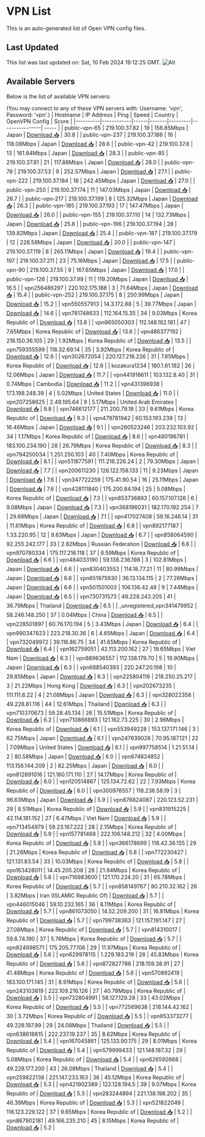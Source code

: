 # VPN List

This is an auto-generated list of Open VPN config files.

## Last Updated

This list was last updated on: Sat, 10 Feb 2024 19:12:25 GMT.
![Alt](https://repobeats.axiom.co/api/embed/186b98318ef1479477931607c1ad7d823f12451f.svg "Repobeats analytics image")

## Available Servers

Below is the list of available VPN servers:

(You may connect to any of these VPN servers with: Username: 'vpn', Password: 'vpn'.)
| Hostname | IP Address | Ping | Speed | Country | OpenVPN Config | Score |
|----------|------------|------|-------|---------|----------------| ----- |
| public-vpn-65 | 219.100.37.82 | 19 | 156.85Mbps | Japan | [Download 📥](./configs/server_0_JP.ovpn) | 30.8 |
| public-vpn-237 | 219.100.37.186 | 16 | 118.08Mbps | Japan | [Download 📥](./configs/server_1_JP.ovpn) | 28.6 |
| public-vpn-42 | 219.100.37.6 | 13 | 161.84Mbps | Japan | [Download 📥](./configs/server_2_JP.ovpn) | 28.3 |
| public-vpn-85 | 219.100.37.81 | 21 | 117.88Mbps | Japan | [Download 📥](./configs/server_3_JP.ovpn) | 28.0 |
| public-vpn-78 | 219.100.37.53 | 9 | 252.57Mbps | Japan | [Download 📥](./configs/server_4_JP.ovpn) | 27.1 |
| public-vpn-222 | 219.100.37.184 | 18 | 242.45Mbps | Japan | [Download 📥](./configs/server_5_JP.ovpn) | 27.0 |
| public-vpn-250 | 219.100.37.174 | 11 | 147.03Mbps | Japan | [Download 📥](./configs/server_6_JP.ovpn) | 26.7 |
| public-vpn-217 | 219.100.37.199 | 8 | 125.32Mbps | Japan | [Download 📥](./configs/server_7_JP.ovpn) | 26.3 |
| public-vpn-185 | 219.100.37.193 | 17 | 147.47Mbps | Japan | [Download 📥](./configs/server_8_JP.ovpn) | 26.0 |
| public-vpn-155 | 219.100.37.110 | 14 | 132.73Mbps | Japan | [Download 📥](./configs/server_9_JP.ovpn) | 25.8 |
| public-vpn-196 | 219.100.37.194 | 28 | 139.82Mbps | Japan | [Download 📥](./configs/server_10_JP.ovpn) | 25.4 |
| public-vpn-187 | 219.100.37.179 | 12 | 228.58Mbps | Japan | [Download 📥](./configs/server_11_JP.ovpn) | 20.0 |
| public-vpn-147 | 219.100.37.119 | 8 | 265.11Mbps | Japan | [Download 📥](./configs/server_12_JP.ovpn) | 19.4 |
| public-vpn-197 | 219.100.37.211 | 23 | 75.16Mbps | Japan | [Download 📥](./configs/server_13_JP.ovpn) | 17.5 |
| public-vpn-90 | 219.100.37.55 | 9 | 167.65Mbps | Japan | [Download 📥](./configs/server_14_JP.ovpn) | 17.0 |
| public-vpn-126 | 219.100.37.99 | 11 | 119.20Mbps | Japan | [Download 📥](./configs/server_15_JP.ovpn) | 16.5 |
| vpn256486297 | 220.102.175.188 | 3 | 71.64Mbps | Japan | [Download 📥](./configs/server_16_JP.ovpn) | 15.4 |
| public-vpn-252 | 219.100.37.175 | 8 | 250.99Mbps | Japan | [Download 📥](./configs/server_17_JP.ovpn) | 15.2 |
| vpn550557913 | 14.3.172.88 | 5 | 39.77Mbps | Japan | [Download 📥](./configs/server_18_JP.ovpn) | 14.6 |
| vpn781748633 | 112.164.15.35 | 34 | 9.03Mbps | Korea Republic of | [Download 📥](./configs/server_19_KR.ovpn) | 13.8 |
| vpn965050303 | 112.148.182.181 | 47 | 7.65Mbps | Korea Republic of | [Download 📥](./configs/server_20_KR.ovpn) | 13.6 |
| vpn486377192 | 218.150.36.105 | 29 | 1.92Mbps | Korea Republic of | [Download 📥](./configs/server_21_KR.ovpn) | 13.5 |
| vpn759355599 | 118.32.69.14 | 35 | 3.92Mbps | Korea Republic of | [Download 📥](./configs/server_22_KR.ovpn) | 12.6 |
| vpn302672054 | 220.127.216.226 | 31 | 7.85Mbps | Korea Republic of | [Download 📥](./configs/server_23_KR.ovpn) | 12.6 |
| kozakura1234 | 180.1.61.182 | 26 | 12.06Mbps | Japan | [Download 📥](./configs/server_24_JP.ovpn) | 11.7 |
| vpn441918611 | 103.132.8.40 | 31 | 0.74Mbps | Cambodia | [Download 📥](./configs/server_25_KH.ovpn) | 11.2 |
| vpn431396938 | 173.198.248.39 | 4 | 5.02Mbps | United States | [Download 📥](./configs/server_26_US.ovpn) | 11.0 |
| vpn207258625 | 2.49.195.64 | 9 | 5.17Mbps | United Arab Emirates | [Download 📥](./configs/server_27_AE.ovpn) | 9.8 |
| vpn746612177 | 211.200.79.18 | 33 | 9.61Mbps | Korea Republic of | [Download 📥](./configs/server_28_KR.ovpn) | 9.3 |
| vpn479781942 | 60.153.193.239 | 13 | 16.46Mbps | Japan | [Download 📥](./configs/server_29_JP.ovpn) | 9.1 |
| vpn280523246 | 203.232.103.92 | 34 | 1.17Mbps | Korea Republic of | [Download 📥](./configs/server_30_KR.ovpn) | 8.6 |
| vpn480196781 | 183.100.234.190 | 28 | 26.79Mbps | Korea Republic of | [Download 📥](./configs/server_31_KR.ovpn) | 8.3 |
| vpn794250034 | 1.251.250.103 | 40 | 7.40Mbps | Korea Republic of | [Download 📥](./configs/server_32_KR.ovpn) | 8.1 |
| vpn511877591 | 111.216.226.24 | 2 | 79.30Mbps | Japan | [Download 📥](./configs/server_33_JP.ovpn) | 7.7 |
| vpn200611230 | 126.122.158.133 | 11 | 9.23Mbps | Japan | [Download 📥](./configs/server_34_JP.ovpn) | 7.6 |
| vpn347722259 | 175.41.90.54 | 16 | 25.11Mbps | Japan | [Download 📥](./configs/server_35_JP.ovpn) | 7.6 |
| vpn428111840 | 175.200.84.194 | 25 | 5.08Mbps | Korea Republic of | [Download 📥](./configs/server_36_KR.ovpn) | 7.3 |
| vpn853736893 | 60.157.107.126 | 6 | 9.08Mbps | Japan | [Download 📥](./configs/server_37_JP.ovpn) | 7.3 |
| vpn368196031 | 182.170.192.254 | 7 | 29.68Mbps | Japan | [Download 📥](./configs/server_38_JP.ovpn) | 7.1 |
| vpn417027408 | 59.16.246.14 | 31 | 11.61Mbps | Korea Republic of | [Download 📥](./configs/server_39_KR.ovpn) | 6.8 |
| vpn892177187 | 1.33.220.95 | 12 | 9.63Mbps | Japan | [Download 📥](./configs/server_40_JP.ovpn) | 6.7 |
| vpn858064590 | 92.255.242.177 | 33 | 2.82Mbps | Russian Federation | [Download 📥](./configs/server_41_RU.ovpn) | 6.6 |
| vpn970780334 | 175.117.216.118 | 37 | 8.59Mbps | Korea Republic of | [Download 📥](./configs/server_42_KR.ovpn) | 6.6 |
| vpn484033190 | 59.138.236.198 | 3 | 102.81Mbps | Japan | [Download 📥](./configs/server_43_JP.ovpn) | 6.6 |
| vpn830403553 | 114.18.77.21 | 11 | 80.99Mbps | Japan | [Download 📥](./configs/server_44_JP.ovpn) | 6.6 |
| vpn651975930 | 36.13.134.115 | 2 | 77.26Mbps | Japan | [Download 📥](./configs/server_45_JP.ovpn) | 6.6 |
| vpn501501003 | 106.136.42.48 | 9 | 7.44Mbps | Japan | [Download 📥](./configs/server_46_JP.ovpn) | 6.5 |
| vpn730731573 | 49.228.243.205 | 41 | 36.79Mbps | Thailand | [Download 📥](./configs/server_47_TH.ovpn) | 6.5 |
| _unregistered_vpn341479952 | 58.246.148.250 | 37 | 0.04Mbps | China | [Download 📥](./configs/server_48_CN.ovpn) | 6.5 |
| vpn228501897 | 60.76.170.194 | 5 | 3.43Mbps | Japan | [Download 📥](./configs/server_49_JP.ovpn) | 6.4 |
| vpn990347823 | 223.218.30.36 | 6 | 4.65Mbps | Japan | [Download 📥](./configs/server_50_JP.ovpn) | 6.4 |
| vpn732049972 | 39.116.86.75 | 34 | 41.65Mbps | Korea Republic of | [Download 📥](./configs/server_51_KR.ovpn) | 6.4 |
| vpn162759051 | 42.113.200.162 | 27 | 19.65Mbps | Viet Nam | [Download 📥](./configs/server_52_VN.ovpn) | 6.3 |
| vpn889636557 | 112.138.179.70 | 5 | 19.90Mbps | Japan | [Download 📥](./configs/server_53_JP.ovpn) | 6.3 |
| vpn688540393 | 220.247.20.198 | 10 | 29.85Mbps | Japan | [Download 📥](./configs/server_54_JP.ovpn) | 6.3 |
| vpn225804116 | 218.250.25.217 | 3 | 21.22Mbps | Hong Kong | [Download 📥](./configs/server_55_HK.ovpn) | 6.3 |
| vpn202673235 | 111.111.6.22 | 4 | 21.08Mbps | Japan | [Download 📥](./configs/server_56_JP.ovpn) | 6.3 |
| vpn328022358 | 49.228.81.116 | 44 | 12.61Mbps | Thailand | [Download 📥](./configs/server_57_TH.ovpn) | 6.3 |
| vpn710370673 | 59.28.45.134 | 26 | 15.51Mbps | Korea Republic of | [Download 📥](./configs/server_58_KR.ovpn) | 6.2 |
| vpn710866893 | 121.162.73.225 | 30 | 2.96Mbps | Korea Republic of | [Download 📥](./configs/server_59_KR.ovpn) | 6.1 |
| vpn553949228 | 153.137.171.146 | 3 | 62.75Mbps | Japan | [Download 📥](./configs/server_60_JP.ovpn) | 6.1 |
| vpn247639028 | 70.95.187.121 | 22 | 7.09Mbps | United States | [Download 📥](./configs/server_61_US.ovpn) | 6.1 |
| vpn997758514 | 1.21.51.14 | 2 | 80.58Mbps | Japan | [Download 📥](./configs/server_62_JP.ovpn) | 6.0 |
| vpn674824852 | 113.156.144.209 | 2 | 82.25Mbps | Japan | [Download 📥](./configs/server_63_JP.ovpn) | 6.0 |
| vpn812891016 | 121.160.171.110 | 27 | 14.17Mbps | Korea Republic of | [Download 📥](./configs/server_64_KR.ovpn) | 6.0 |
| vpn120514867 | 125.134.72.62 | 22 | 7.93Mbps | Korea Republic of | [Download 📥](./configs/server_65_KR.ovpn) | 6.0 |
| vpn300976557 | 118.236.58.19 | 3 | 96.63Mbps | Japan | [Download 📥](./configs/server_66_JP.ovpn) | 5.9 |
| vpn676824087 | 220.123.52.231 | 29 | 8.51Mbps | Korea Republic of | [Download 📥](./configs/server_67_KR.ovpn) | 5.9 |
| vpn831915225 | 42.114.181.152 | 27 | 6.47Mbps | Viet Nam | [Download 📥](./configs/server_68_VN.ovpn) | 5.9 |
| vpn713454979 | 59.23.167.222 | 28 | 2.15Mbps | Korea Republic of | [Download 📥](./configs/server_69_KR.ovpn) | 5.9 |
| vpn157781468 | 222.106.148.212 | 32 | 4.00Mbps | Korea Republic of | [Download 📥](./configs/server_70_KR.ovpn) | 5.8 |
| vpn366178699 | 118.42.36.155 | 29 | 21.26Mbps | Korea Republic of | [Download 📥](./configs/server_71_KR.ovpn) | 5.8 |
| vpn772230427 | 121.131.83.54 | 33 | 10.03Mbps | Korea Republic of | [Download 📥](./configs/server_72_KR.ovpn) | 5.8 |
| vpn163428011 | 14.45.205.208 | 28 | 21.94Mbps | Korea Republic of | [Download 📥](./configs/server_73_KR.ovpn) | 5.8 |
| vpn716983600 | 121.170.224.20 | 31 | 65.78Mbps | Korea Republic of | [Download 📥](./configs/server_74_KR.ovpn) | 5.7 |
| vpn858149767 | 80.210.32.162 | 26 | 3.82Mbps | Iran (ISLAMIC Republic Of) | [Download 📥](./configs/server_75_IR.ovpn) | 5.7 |
| vpn446015046 | 59.10.232.165 | 36 | 8.11Mbps | Korea Republic of | [Download 📥](./configs/server_76_KR.ovpn) | 5.7 |
| vpn861073050 | 14.52.209.200 | 31 | 16.81Mbps | Korea Republic of | [Download 📥](./configs/server_77_KR.ovpn) | 5.7 |
| vpn799738363 | 121.157.191.147 | 27 | 27.08Mbps | Korea Republic of | [Download 📥](./configs/server_78_KR.ovpn) | 5.7 |
| vpn814310017 | 59.8.74.190 | 37 | 5.76Mbps | Korea Republic of | [Download 📥](./configs/server_79_KR.ovpn) | 5.7 |
| vpn824698571 | 175.205.77.106 | 29 | 11.97Mbps | Korea Republic of | [Download 📥](./configs/server_80_KR.ovpn) | 5.6 |
| vpn629978115 | 1.229.183.219 | 28 | 45.83Mbps | Korea Republic of | [Download 📥](./configs/server_81_KR.ovpn) | 5.6 |
| vpn872827786 | 218.159.38.91 | 27 | 41.48Mbps | Korea Republic of | [Download 📥](./configs/server_82_KR.ovpn) | 5.6 |
| vpn570892419 | 183.100.171.145 | 31 | 8.91Mbps | Korea Republic of | [Download 📥](./configs/server_83_KR.ovpn) | 5.6 |
| vpn243103819 | 222.109.216.126 | 27 | 40.78Mbps | Korea Republic of | [Download 📥](./configs/server_84_KR.ovpn) | 5.5 |
| vpn732804991 | 58.127.129.28 | 33 | 43.02Mbps | Korea Republic of | [Download 📥](./configs/server_85_KR.ovpn) | 5.5 |
| vpn772569638 | 218.144.42.162 | 30 | 3.72Mbps | Korea Republic of | [Download 📥](./configs/server_86_KR.ovpn) | 5.5 |
| vpn853373277 | 49.228.197.99 | 29 | 24.08Mbps | Thailand | [Download 📥](./configs/server_87_TH.ovpn) | 5.5 |
| vpn638618815 | 222.237.19.237 | 35 | 8.62Mbps | Korea Republic of | [Download 📥](./configs/server_88_KR.ovpn) | 5.4 |
| vpn167045861 | 125.133.90.175 | 29 | 8.01Mbps | Korea Republic of | [Download 📥](./configs/server_89_KR.ovpn) | 5.4 |
| vpn579999433 | 121.148.187.32 | 29 | 5.08Mbps | Korea Republic of | [Download 📥](./configs/server_90_KR.ovpn) | 5.4 |
| vpn626592668 | 49.228.177.200 | 43 | 26.08Mbps | Thailand | [Download 📥](./configs/server_91_TH.ovpn) | 5.4 |
| vpn259822138 | 221.147.233.163 | 36 | 45.12Mbps | Korea Republic of | [Download 📥](./configs/server_92_KR.ovpn) | 5.3 |
| vpn421902389 | 122.128.194.5 | 39 | 9.07Mbps | Korea Republic of | [Download 📥](./configs/server_93_KR.ovpn) | 5.3 |
| vpn283244894 | 221.138.198.202 | 35 | 46.39Mbps | Korea Republic of | [Download 📥](./configs/server_94_KR.ovpn) | 5.3 |
| vpn521822049 | 116.123.229.122 | 37 | 9.65Mbps | Korea Republic of | [Download 📥](./configs/server_95_KR.ovpn) | 5.2 |
| vpn867902181 | 49.166.235.210 | 45 | 8.15Mbps | Korea Republic of | [Download 📥](./configs/server_96_KR.ovpn) | 5.2 |

